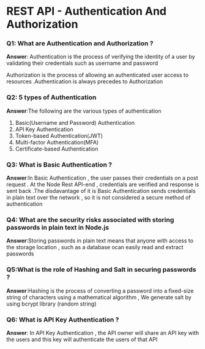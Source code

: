 # REST API - Authentication And Authorization

### Q1: What are Authentication and Authorization ? 

**Answer**: Authentication is the process of verifying the identity of a user by validating their credentials such as username and password

Authorization is the process of allowing an authenticated user access to resources .Authentication is always precedes to Authorization

### Q2: 5 types of Authentication 

**Answer**:The following are the various types of authentication

1. Basic(Username and Password) Authentication
2. API Key Authentication
3. Token-based Authentication(JWT)
4. Multi-factor Authentication(MFA)
5. Certificate-based Authentication

### Q3: What is Basic Authentication ? 

**Answer**:In Basic Authentication , the user passes their credentials on a post request . At the Node Rest API-end , credentials are verified and response is sent back .The disdavantage of it is Basic Authentication sends credentials in plain text over the network , so it is not considered a secure method of authentication

### Q4: What are the security risks associated with storing passwords in plain text in Node.js

**Answer**:Storing passwords in plain text means that anyone with access to the storage location , such as a database ocan easily read and extract passwords

### Q5:What is the role of Hashing and Salt in securing passwords ? 

**Answer**:Hashing is the process of converting a password into a fixed-size string of characters using a mathematical algorithm , We generate salt by using bcrypt library (random string) 

### Q6: What is API Key Authentication ? 

**Answer**: In API Key Authentication , the API owner will share an API key with the users and this key will authenticate the users of that API 